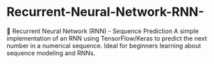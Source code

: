 # Recurrent-Neural-Network-RNN-
🔁 Recurrent Neural Network (RNN) - Sequence Prediction A simple implementation of an RNN using TensorFlow/Keras to predict the next number in a numerical sequence. Ideal for beginners learning about sequence modeling and RNNs.
